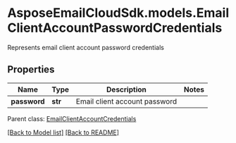 # AsposeEmailCloudSdk.models.EmailClientAccountPasswordCredentials

Represents email client account password credentials             

## Properties
Name | Type | Description | Notes
------------ | ------------- | ------------- | -------------
**password** |**str** |Email client account password              |

Parent class: [EmailClientAccountCredentials](EmailClientAccountCredentials.md)



[[Back to Model list]](Models.md) [[Back to README]](README.md)


